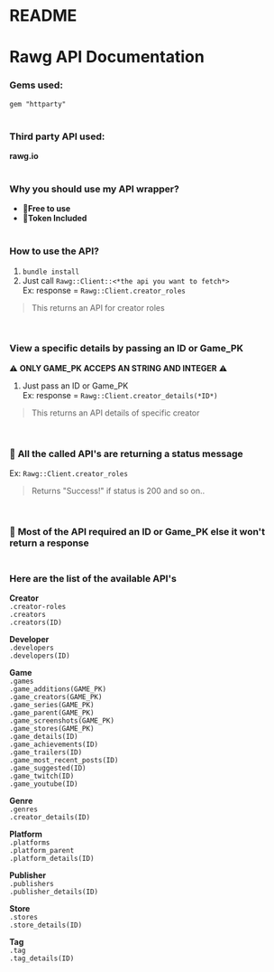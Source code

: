 # README

# Rawg API Documentation


### Gems used:
`gem "httparty"`<br>
<br>

### Third party API used:
**rawg.io**<br>
<br>

### Why you should use my API wrapper?<br>
- 📌**Free to use**<br>
- 📌**Token Included**<br><br>

### **How to use the API?**<br>
1. `bundle install`
2. Just call `Rawg::Client::<*the api you want to fetch*>`<br>
Ex: response = `Rawg::Client.creator_roles`<br>
> This returns an API for creator roles<br>
<br>

### **View a specific details by passing an ID or Game_PK**
⚠️ **ONLY GAME_PK ACCEPS AN STRING AND INTEGER** ⚠️<br>
1. Just pass an ID or Game_PK <br>
Ex: response = `Rawg::Client.creator_details(*ID*)`<br>
> This returns an API details of specific creator<br>
<br>

### 📌 **All the called API's are returning a status message**<br>
Ex: `Rawg::Client.creator_roles`<br>
> Returns "Success!" if status is 200 and so on..<br>
<br>

### 📌 **Most of the API required an ID or Game_PK else it won't return a response**<br><br>

### Here are the list of the available API's
**Creator** <br>
`.creator-roles`<br>
`.creators`<br>
`.creators(ID)`<br>

**Developer**<br>
`.developers`<br>
`.developers(ID)`<br>

**Game**<br>
`.games`<br>
`.game_additions(GAME_PK)`<br>
`.game_creators(GAME_PK)`<br>
`.game_series(GAME_PK)`<br>
`.game_parent(GAME_PK)`<br>
`.game_screenshots(GAME_PK)`<br>
`.game_stores(GAME_PK)`<br>
`.game_details(ID)`<br>
`.game_achievements(ID)`<br>
`.game_trailers(ID)`<br>
`.game_most_recent_posts(ID)`<br>
`.game_suggested(ID)`<br>
`.game_twitch(ID)`<br>
`.game_youtube(ID)`<br>

**Genre**<br>
`.genres`<br>
`.creator_details(ID)`<br>

**Platform**<br>
`.platforms`<br>
`.platform_parent`<br>
`.platform_details(ID)`<br>

**Publisher**<br>
`.publishers`<br>
`.publisher_details(ID)`<br>

**Store**<br>
`.stores`<br>
`.store_details(ID)`<br>

**Tag**<br>
`.tag`<br>
`.tag_details(ID)`<br>